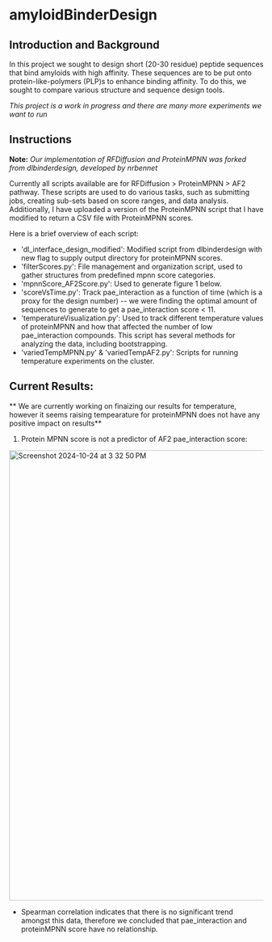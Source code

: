 # amyloidBinderDesign

## Introduction and Background
In this project we sought to design short (20-30 residue) peptide sequences that bind amyloids with high affinity. These sequences are to be put onto protein-like-polymers (PLP)s to enhance binding affinity. To do this, we sought to compare various structure and sequence design tools. 

*This project is a work in progress and there are many more experiments we want to run*

## Instructions

**Note:** *Our implementation of RFDiffusion and ProteinMPNN was forked from dlbinderdesign, developed by nrbennet*

Currently all scripts available are for RFDiffusion > ProteinMPNN > AF2 pathway. These scripts are used to do various tasks, such as submitting jobs, creating sub-sets based on score ranges, and data analysis. Additionally, I have uploaded a version of the ProteinMPNN script that I have modified to return a CSV file with ProteinMPNN scores. 

Here is a brief overview of each script:

* 'dl_interface_design_modified': Modified script from dlbinderdesign with new flag to supply output directory for proteinMPNN scores.
* 'filterScores.py': File management and organization script, used to gather structures from predefined mpnn score categories.
* 'mpnnScore_AF2Score.py': Used to generate figure 1 below.
* 'scoreVsTime.py': Track pae_interaction as a function of time (which is a proxy for the design number) -- we were finding the optimal amount of sequences to generate to get a pae_interaction score < 11.
* 'temperatureVisualization.py': Used to track different temperature values of proteinMPNN and how that affected the number of low pae_interaction compounds. This script has several methods for analyzing the data, including bootstrapping. 
* 'variedTempMPNN.py' & 'variedTempAF2.py': Scripts for running temperature experiments on the cluster. 

## Current Results:

** We are currently working on finaizing our results for temperature, however it seems raising tempearature for proteinMPNN does not have any positive impact on results**

1. Protein MPNN score is not a predictor of AF2 pae_interaction score:
<img width="890" alt="Screenshot 2024-10-24 at 3 32 50 PM" src="https://github.com/user-attachments/assets/cbac05e0-c26a-4eb8-8433-647e2e7833df">

  * Spearman correlation indicates that there is no significant trend amongst this data, therefore we concluded that pae_interaction and proteinMPNN score have no relationship.
